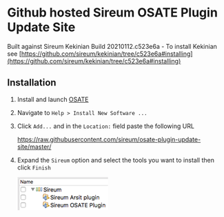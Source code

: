# Github hosted Sireum OSATE Plugin Update Site

Built against Sireum Kekinian Build 20210112.c523e6a - To install Kekinian see [https://github.com/sireum/kekinian/tree/c523e6a#installing](https://github.com/sireum/kekinian/tree/c523e6a#installing)

## Installation
1. Install and launch [OSATE](http://osate.org/download-and-install.html)
2. Navigate to ``Help > Install New Software ...``
3. Click ``Add...`` and in the ``Location:`` field paste the following URL

    https://raw.githubusercontent.com/sireum/osate-plugin-update-site/master/
  
4. Expand the ``Sireum`` option and select the tools you want to install then click ``Finish``

   ![tool-options](resources/tool-options.png)

